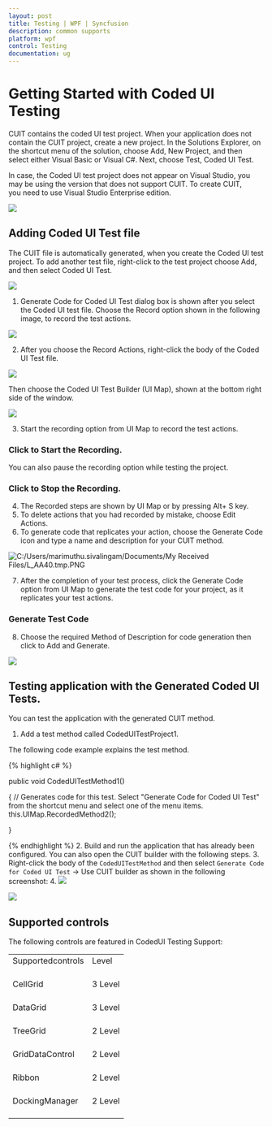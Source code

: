 ```yaml
---
layout: post
title: Testing | WPF | Syncfusion
description: common supports
platform: wpf
control: Testing
documentation: ug
---
```

# Getting Started with Coded UI Testing

CUIT contains the coded UI test project. When your application does not contain the CUIT project, create a new project. In the Solutions Explorer, on the shortcut menu of the solution, choose Add, New Project, and then select either Visual Basic or Visual C#. Next, choose Test, Coded UI Test.

In case, the Coded UI test project does not appear on Visual Studio, you may be using the version that does not support CUIT. To create CUIT, you need to use Visual Studio Enterprise edition.

![](CodedUI_images/CodedUI_img1.jpeg)


## Adding Coded UI Test file

The CUIT file is automatically generated, when you create the Coded UI test project. To add another test file, right-click to the test project choose Add, and then select Coded UI Test.

![](CodedUI_images/CodedUI_img2.jpeg)


1. Generate Code for Coded UI Test dialog box is shown after you select the Coded UI test file. Choose the Record option shown in the following image, to record the test actions.

![](CodedUI_images/CodedUI_img3.jpeg)


2. After you choose the Record Actions, right-click the body of the Coded UI Test file. 

![](CodedUI_images/CodedUI_img4.jpeg)


Then choose the Coded UI Test Builder (UI Map), shown at the bottom right side of the window.

![](CodedUI_images/CodedUI_img5.jpeg)


3. Start the recording option from UI Map to record the test actions. 



### Click to Start the Recording.

You can also pause the recording option while testing the project.



### Click to Stop the Recording.

4. The Recorded steps are shown by UI Map or by pressing Alt+ S key.
5. To delete actions that you had recorded by mistake, choose Edit Actions.
6. To generate code that replicates your action, choose the Generate Code icon and type a name and description for your CUIT method.

![C:/Users/marimuthu.sivalingam/Documents/My Received Files/L_AA40.tmp.PNG](CodedUI_images/CodedUI_img6.jpeg)


7. After the completion of your test process, click the Generate Code option from UI Map to generate the test code for your project, as it replicates your test actions.



### Generate Test Code 

8. Choose the required Method of Description for code generation then click to Add and Generate.

![](CodedUI_images/CodedUI_img7.jpeg)




## Testing application with the Generated Coded UI Tests.

You can test the application with the generated CUIT method.

1. Add a test method called CodedUITestProject1.



The following code example explains the test method.

{% highlight c# %}

public void CodedUITestMethod1()

{
// Generates code for this test. Select "Generate Code for Coded UI Test" from the shortcut menu and select one of the menu items.
    this.UIMap.RecordedMethod2();

}

{% endhighlight %}
2. Build and run the application that has already been configured. You can also open the CUIT builder with the following steps.
3. Right-click the body of the `CodedUITestMethod` and then select `Generate Code for Coded UI Test` -> Use CUIT builder as shown in the following screenshot:
4. 
![](CodedUI_images/CodedUI_img8.jpeg)


![](CodedUI_images/CodedUI_img9.jpeg)

## Supported controls

The following controls are featured in CodedUI Testing Support:

<table>
<tr>
<td>
Supportedcontrols<br/><br/></td>
<td>
Level<br/><br/></td></tr>
<tr>
<td>
CellGrid<br/><br/></td><td>
3 Level<br/><br/></td></tr>
<tr>
<td>
DataGrid<br/><br/></td><td>
3 Level<br/><br/></td></tr>
<tr>
<td>
TreeGrid<br/><br/></td><td>
2 Level<br/><br/></td></tr>
<tr>
<td>
GridDataControl<br/><br/></td><td>
2 Level<br/><br/></td></tr>
<tr>
<td>
Ribbon<br/><br/></td><td>
2 Level<br/><br/></td></tr>
<tr>
<td>
DockingManager<br/><br/></td><td>
2 Level<br/><br/></td></tr>
</table>


